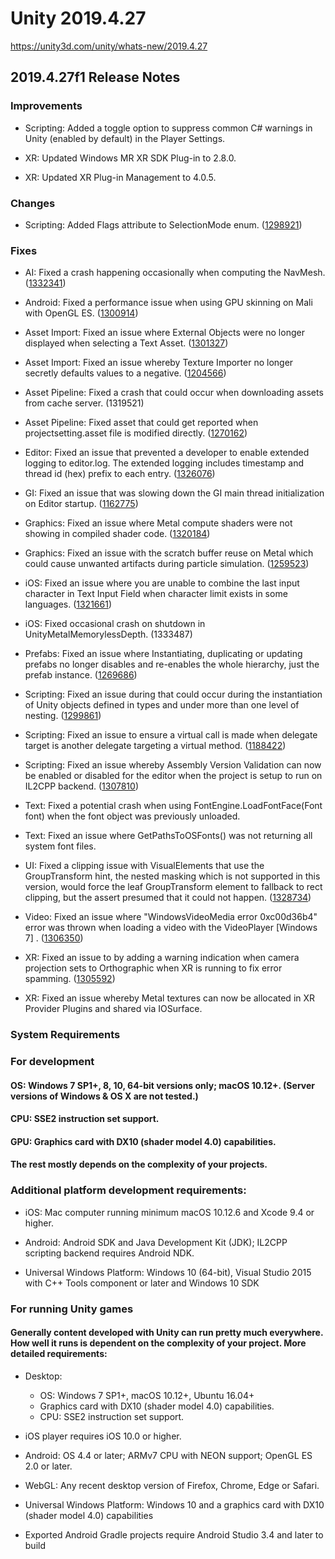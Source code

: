 # Unity 2019.4.27
https://unity3d.com/unity/whats-new/2019.4.27

## 2019.4.27f1 Release Notes


### Improvements
<ul>
<li><p>Scripting: Added a toggle option to suppress common C# warnings in Unity (enabled by default) in the Player Settings.</p></li>
<li><p>XR: Updated Windows MR XR SDK Plug-in to 2.8.0.</p></li>
<li><p>XR: Updated XR Plug-in Management to 4.0.5.</p></li>
</ul>

### Changes
<ul>
<li>Scripting: Added Flags attribute to SelectionMode enum. (<a href="https://issuetracker.unity3d.com/issues/unityeditor-dot-selectionmode-is-missing-flags-attribute">1298921</a>)</li>
</ul>

### Fixes
<ul>
<li><p>AI: Fixed a crash happening occasionally when computing the NavMesh. (<a href="https://issuetracker.unity3d.com/issues/webgl-index-out-of-bounds-exception-is-thrown-when-loading-a-navmesh">1332341</a>)</p></li>
<li><p>Android: Fixed a performance issue when using GPU skinning on Mali with OpenGL ES. (<a href="https://issuetracker.unity3d.com/issues/bad-performance-when-using-gpu-skinning-on-mali-with-opengl-es">1300914</a>)</p></li>
<li><p>Asset Import: Fixed an issue where External Objects were no longer displayed when selecting a Text Asset. (<a href="https://issuetracker.unity3d.com/issues/the-external-objects-array-is-displayed-in-the-inspector-when-selecting-a-text-asset">1301327</a>)</p></li>
<li><p>Asset Import: Fixed an issue whereby Texture Importer no longer secretly defaults values to a negative. (<a href="https://issuetracker.unity3d.com/issues/textureimporter-dot-wrapmode-returns-1-when-textures-wrap-mode-is-not-changed">1204566</a>)</p></li>
<li><p>Asset Pipeline: Fixed a crash that could occur when downloading assets from cache server. (1319521)</p></li>
<li><p>Asset Pipeline: Fixed asset that could get reported when projectsetting.asset file is modified directly. (<a href="https://issuetracker.unity3d.com/issues/2d-game-kit-import-parameters-got-modified-during-import-error-is-thrown-when-opening-up-the-project-for-the-first-time">1270162</a>)</p></li>
<li><p>Editor: Fixed an issue that prevented a developer to enable extended logging to editor.log. The extended logging includes timestamp and thread id (hex) prefix to each entry. (<a href="https://issuetracker.unity3d.com/issues/logs-dont-have-timestamps-when-unity-ext-logging-is-set-to-1">1326076</a>)</p></li>
<li><p>GI: Fixed an issue that was slowing down the GI main thread initialization on Editor startup. (<a href="https://issuetracker.unity3d.com/issues/gi-initializemanagers-takes-0-dot-4s-during-editor-startup">1162775</a>)</p></li>
<li><p>Graphics: Fixed an issue where Metal compute shaders were not showing in compiled shader code. (<a href="https://issuetracker.unity3d.com/issues/shader-compiler-crashes-when-compiling-shaders-for-metal">1320184</a>)</p></li>
<li><p>Graphics: Fixed an issue with the scratch buffer reuse on Metal which could cause unwanted artifacts during particle simulation. (<a href="https://issuetracker.unity3d.com/issues/macos-rendering-of-particlesystems-can-be-corrupted-when-also-rendering-a-particlesystem-to-a-rendertexture">1259523</a>)</p></li>
<li><p>iOS: Fixed an issue where you are unable to combine the last input character in Text Input Field when character limit exists in some languages. (<a href="https://issuetracker.unity3d.com/issues/ios-unable-to-combine-the-last-input-character-in-text-input-field-when-character-limit-exists">1321661</a>)</p></li>
<li><p>iOS: Fixed occasional crash on shutdown in UnityMetalMemorylessDepth. (1333487)</p></li>
<li><p>Prefabs: Fixed an issue where Instantiating, duplicating or updating prefabs no longer disables and re-enables the whole hierarchy, just the prefab instance. (<a href="https://issuetracker.unity3d.com/issues/duplicating-a-prefab-instance-in-the-scene-will-cause-instances-of-the-same-prefab-to-be-disabled-and-re-enabled">1269686</a>)</p></li>
<li><p>Scripting: Fixed an issue during that could occur during the instantiation of Unity objects defined in types and under more than one level of nesting. (<a href="https://issuetracker.unity3d.com/issues/failing-to-initialize-an-instance-of-editorwindow-when-its-in-3rd-level-of-class-nesting">1299861</a>)</p></li>
<li><p>Scripting: Fixed an issue to ensure a virtual call is made when delegate target is another delegate targeting a virtual method. (<a href="https://issuetracker.unity3d.com/issues/delegate-points-to-the-base-method-instead-of-override-when-passing-it-to-a-method-before-adding-it-to-an-event">1188422</a>)</p></li>
<li><p>Scripting: Fixed an issue whereby Assembly Version Validation can now be enabled or disabled for the editor when the project is setup to run on IL2CPP backend. (<a href="https://issuetracker.unity3d.com/issues/assembly-version-validation-disabled-when-using-il2cpp-scripting-backend">1307810</a>)</p></li>
<li><p>Text: Fixed a potential crash when using FontEngine.LoadFontFace(Font font) when the font object was previously unloaded.</p></li>
<li><p>Text: Fixed an issue where GetPathsToOSFonts() was not returning all system font files.</p></li>
<li><p>UI: Fixed a clipping issue with VisualElements that use the GroupTransform hint, the nested masking which is not supported in this version, would force the leaf GroupTransform element to fallback to rect clipping, but the assert presumed that it could not happen. (<a href="https://issuetracker.unity3d.com/issues/uir-nested-masking-fallback-of-grouptransform-visualelement-triggers-assert">1328734</a>)</p></li>
<li><p>Video: Fixed an issue where "WindowsVideoMedia error 0xc00d36b4" error was thrown when loading a video with the VideoPlayer [Windows 7] . (<a href="https://issuetracker.unity3d.com/issues/windows-7-windowsvideomedia-error-0xc00d36b4-error-is-thrown-when-loading-a-video-with-the-videoplayer">1306350</a>)</p></li>
<li><p>XR: Fixed an issue to by adding a warning indication when camera projection sets to Orthographic when XR is running to fix error spamming. (<a href="https://issuetracker.unity3d.com/issues/xr-sdk-console-window-is-spammed-with-errors-when-orthographic-cameras-clipping-plane-near-is-set-to-0-and-target-eye-to-both">1305592</a>)</p></li>
<li><p>XR: Fixed an issue whereby Metal textures can now be allocated in XR Provider Plugins and shared via IOSurface.</p></li>
</ul>

### System Requirements

### For development

#### OS: Windows 7 SP1+, 8, 10, 64-bit versions only; macOS 10.12+. (Server versions of Windows & OS X are not tested.)

#### CPU: SSE2 instruction set support.

#### GPU: Graphics card with DX10 (shader model 4.0) capabilities.

#### The rest mostly depends on the complexity of your projects.

### Additional platform development requirements:
<ul>
<li><p>iOS: Mac computer running minimum macOS 10.12.6 and Xcode 9.4 or higher.</p></li>
<li><p>Android: Android SDK and Java Development Kit (JDK); IL2CPP scripting backend requires Android NDK.</p></li>
<li><p>Universal Windows Platform: Windows 10 (64-bit), Visual Studio 2015 with C++ Tools component or later and Windows 10 SDK</p></li>
</ul>

### For running Unity games

#### Generally content developed with Unity can run pretty much everywhere. How well it runs is dependent on the complexity of your project. More detailed requirements:
<ul>
<li><p>Desktop:</p> 
<ul>
<li>OS: Windows 7 SP1+, macOS 10.12+, Ubuntu 16.04+</li>
<li>Graphics card with DX10 (shader model 4.0) capabilities.</li>
<li>CPU: SSE2 instruction set support.</li>
</ul></li>
<li><p>iOS player requires iOS 10.0 or higher.</p></li>
<li><p>Android: OS 4.4 or later; ARMv7 CPU with NEON support; OpenGL ES 2.0 or later.</p></li>
<li><p>WebGL: Any recent desktop version of Firefox, Chrome, Edge or Safari.</p></li>
<li><p>Universal Windows Platform: Windows 10 and a graphics card with DX10 (shader model 4.0) capabilities</p></li>
<li><p>Exported Android Gradle projects require Android Studio 3.4 and later to build</p></li>
</ul>
